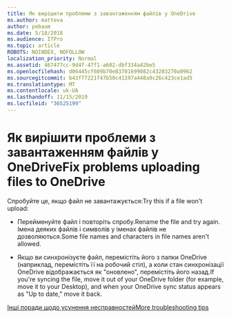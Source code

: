 ```yaml
---
title: Як вирішити проблеми з завантаженням файлів у OneDrive
ms.author: matteva
author: pebaum
ms.date: 5/18/2018
ms.audience: ITPro
ms.topic: article
ROBOTS: NOINDEX, NOFOLLOW
localization_priority: Normal
ms.assetid: 467477cc-9d4f-47f1-a602-dbf334a42be5
ms.openlocfilehash: d06445cf609b70e83701699082c43203270a0962
ms.sourcegitcommit: b43f77221f47b50c41197a448a9c26c423ce1ad5
ms.translationtype: MT
ms.contentlocale: uk-UA
ms.lasthandoff: 11/15/2019
ms.locfileid: "36525199"
---
```

# <a name="fix-problems-uploading-files-to-onedrive"></a><span data-ttu-id="72300-102">Як вирішити проблеми з завантаженням файлів у OneDrive</span><span class="sxs-lookup"><span data-stu-id="72300-102">Fix problems uploading files to OneDrive</span></span>

<span data-ttu-id="72300-103">Спробуйте це, якщо файл не завантажується:</span><span class="sxs-lookup"><span data-stu-id="72300-103">Try this if a file won't upload:</span></span>
  
- <span data-ttu-id="72300-104">Перейменуйте файл і повторіть спробу.</span><span class="sxs-lookup"><span data-stu-id="72300-104">Rename the file and try again.</span></span> <span data-ttu-id="72300-105">Імена деяких файлів і символів у іменах файлів не дозволяються.</span><span class="sxs-lookup"><span data-stu-id="72300-105">Some file names and characters in file names aren't allowed.</span></span> 
    
- <span data-ttu-id="72300-106">Якщо ви синхронізуєте файл, перемістіть його з папки OneDrive (наприклад, перемістіть її на робочий стіл), а коли стан синхронізації OneDrive відображається як "оновлено", перемістіть його назад.</span><span class="sxs-lookup"><span data-stu-id="72300-106">If you're syncing the file, move it out of your OneDrive folder (for example, move it to your Desktop), and when your OneDrive sync status appears as "Up to date," move it back.</span></span> 
    
[<span data-ttu-id="72300-107">Інші поради щодо усунення несправностей</span><span class="sxs-lookup"><span data-stu-id="72300-107">More troubleshooting tips</span></span>](https://go.microsoft.com/fwlink/?linkid=873155)
  

